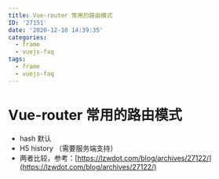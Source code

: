 ```yaml
---
title: Vue-router 常用的路由模式
ID: '27151'
date: '2020-12-10 14:39:35'
categories:
  - frame
  - vuejs-faq
tags:
  - frame
  - vuejs-faq
---
```


# Vue-router 常用的路由模式

- hash 默认
- H5 history （需要服务端支持）
- 两者比较，参考：[https://lzwdot.com/blog/archives/27122/](https://lzwdot.com/blog/archives/27122/)
 
 
 
 
 
